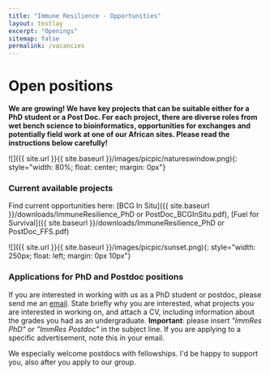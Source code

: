 ```yaml
---
title: "Immune Resilience - Opportunities"
layout: textlay
excerpt: "Openings"
sitemap: false
permalink: /vacancies
---
```


# Open positions

**We are growing! We have key projects that can be suitable either for a PhD student or a Post Doc. For each project, there are diverse roles from wet bench science to bioinformatics, opportunities for exchanges and potentially field work at one of our African sites. Please read the instructions below carefully!**

![]({{ site.url }}{{ site.baseurl }}/images/picpic/natureswindow.png){: style="width: 80%; float: center; margin: 0px"}


### Current available projects

Find current opportunities here:
[BCG In Situ]({{ site.baseurl }}/downloads/ImmuneResilience_PhD or PostDoc_BCGInSitu.pdf),
[Fuel for Survival]({{ site.baseurl }}/downloads/ImmuneResilience_PhD or PostDoc_FFS.pdf)

![]({{ site.url }}{{ site.baseurl }}/images/picpic/sunset.png){: style="width: 250px; float: left; margin: 0px  10px"}

### Applications for PhD and Postdoc positions
If you are interested in working with us as a PhD student or postdoc, please send me an [email](mailto:nelly.ameyogbe@dal.ca). State briefly why you are interested, what projects you are interested in working on, and attach a CV, including information about the grades you had as an undergraduate. **Important**: please insert _"ImmRes PhD"_ or _"ImmRes Postdoc"_ in the subject line. If you are applying to a specific advertisement, note this in your email.

We especially welcome postdocs with fellowships. I'd be happy to support you, also after you apply to our group. 